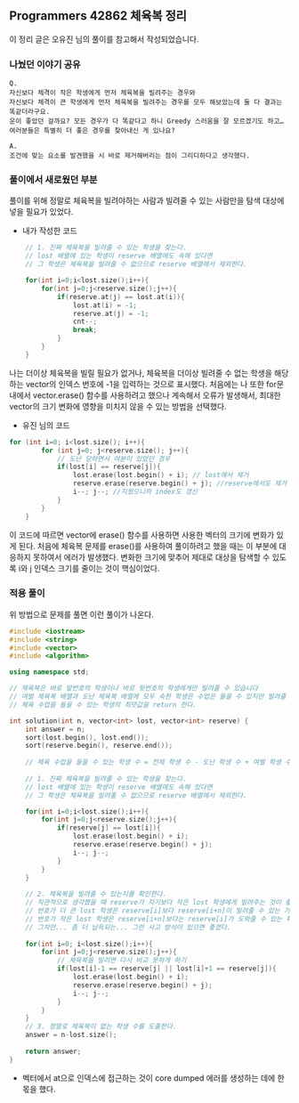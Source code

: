 ## Programmers 42862 체육복 정리

이 정리 글은 오유진 님의 풀이를 참고해서 작성되었습니다. 

### 나눴던 이야기 공유
```
Q.
자신보다 체격이 작은 학생에게 먼저 체육복을 빌려주는 경우와 
자신보다 체격이 큰 학생에게 먼저 체육복을 빌려주는 경우를 모두 해보았는데 둘 다 결과는 똑같더라구요.
운이 좋았던 걸까요? 모든 경우가 다 똑같다고 하니 Greedy 스러움을 잘 모르겠기도 하고…
여러분들은 특별히 더 좋은 경우를 찾아내신 게 있나요?

A.
조건에 맞는 요소를 발견했을 시 바로 제거해버리는 점이 그리디하다고 생각했다.
```

### 풀이에서 새로웠던 부분

풀이를 위해 정말로 체육복을 빌려야하는 사람과 빌려줄 수 있는 사람만을 탐색 대상에 넣을 필요가 있었다.

- 내가 작성한 코드

```cpp
    // 1. 진짜 체육복을 빌려줄 수 있는 학생을 찾는다.
    // lost 배열에 있는 학생이 reserve 배열에도 속해 있다면
    // 그 학생은 체육복을 빌려줄 수 없으므로 reserve 배열에서 제외한다.

    for(int i=0;i<lost.size();i++){
        for(int j=0;j<reserve.size();j++){
            if(reserve.at(j) == lost.at(i)){
                lost.at(i) = -1;
                reserve.at(j) = -1;
                cnt--;
                break;
            }
        }
    }
```

나는 더이상 체육복을 빌릴 필요가 없거나, 체육복을 더이상 빌려줄 수 없는 학생을 해당하는 vector의 인덱스 번호에 -1을 입력하는 것으로 표시했다. 처음에는 나 또한 for문 내에서 vector.erase() 함수를 사용하려고 했으나 계속해서 오류가 발생해서, 최대한 vector의 크기 변화에 영향을 미치지 않을 수 있는 방법을 선택했다.

- 유진 님의 코드

```cpp
for (int i=0; i<lost.size(); i++){
        for (int j=0; j<reserve.size(); j++){
            // 도난 당하면서 여분이 있었던 경우
            if(lost[i] == reserve[j]){
                lost.erase(lost.begin() + i); // lost에서 제거
                reserve.erase(reserve.begin() + j); //reserve에서도 제거
                i--; j--; //지웠으니까 index도 갱신
            }
        }
    } 
```

이 코드에 따르면 vector에 erase() 함수를 사용하면 사용한 벡터의 크기에 변화가 있게 된다. 처음에 체육복 문제를 erase()를 사용하여 풀이하려고 했을 때는 이 부분에 대응하지 못하여서 에러가 발생했다. 변화한 크기에 맞추어 제대로 대상을 탐색할 수 있도록 i와 j 인덱스 크기를 줄이는 것이 핵심이었다. 

### 적용 풀이

위 방법으로 문제를 풀면 이런 풀이가 나온다.

```cpp
#include <iostream>
#include <string>
#include <vector>
#include <algorithm>

using namespace std;

// 체육복은 바로 앞번호의 학생이나 바로 뒷번호의 학생에게만 빌려줄 수 있습니다
// 여벌 체육복 배열과 도난 체육복 배열에 모두 속한 학생은 수업은 들을 수 있지만 빌려줄 수는 없다.
// 체육 수업을 들을 수 있는 학생의 최댓값을 return 한다.

int solution(int n, vector<int> lost, vector<int> reserve) {
    int answer = n;
    sort(lost.begin(), lost.end());
    sort(reserve.begin(), reserve.end());
    
    // 체육 수업을 들을 수 있는 학생 수 = 전체 학생 수 - 도난 학생 수 + 여벌 학생 수
    
    // 1. 진짜 체육복을 빌려줄 수 있는 학생을 찾는다.
    // lost 배열에 있는 학생이 reserve 배열에도 속해 있다면
    // 그 학생은 체육복을 빌려줄 수 없으므로 reserve 배열에서 제외한다.

    for(int i=0;i<lost.size();i++){
        for(int j=0;j<reserve.size();j++){
            if(reserve[j] == lost[i]){
				lost.erase(lost.begin() + i); 
                reserve.erase(reserve.begin() + j);
                i--; j--;
            }
        }
    }
    
    // 2. 체육복을 빌려줄 수 있는지를 확인한다.
    // 직관적으로 생각했을 때 reserve가 자기보다 작은 lost 학생에게 빌려주는 것이 좋음
    // 번호가 더 큰 lost 학생은 reserve[i]보다 reserve[i+n]이 빌려줄 수 있는 가능성이 있지만
    // 번호가 작은 lost 학생은 reserve[i+n]보다는 reserve[i]가 도와줄 수 있는 확률이 큼
    // 그치만... 좀 더 납득되는... 그런 사고 방식이 있으면 좋겠다.
    
    for(int i=0; i<lost.size();i++){
        for(int j=0;j<reserve.size();j++){
            // 체육복을 빌리면 다시 비교 못하게 하기
            if(lost[i]-1 == reserve[j] || lost[i]+1 == reserve[j]){
                lost.erase(lost.begin() + i);
                reserve.erase(reserve.begin() + j); 
                i--; j--;
            }
        }
    }
    // 3. 정말로 체육복이 없는 학생 수를 도출한다.
    answer = n-lost.size();
    
    return answer;
}
```

- 벡터에서 at으로 인덱스에 접근하는 것이 core dumped 에러를 생성하는 데에 한 몫을 했다.
